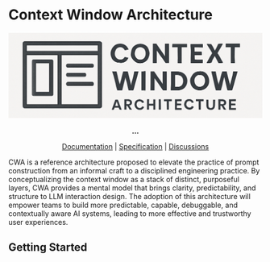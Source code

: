 # Context Window Architecture

<p align="center">
  <img src="assets/logo-horizontal-cropped.png" alt="CWA Logo" />
</p>

<p align="center">
  <strong>...</strong>
</p>

<p align="center">
  <a href="...">Documentation</a> |
  <a href="...">Specification</a> |
  <a href="https://github.com/orgs/context-window-architecture/discussions">Discussions</a>
</p>

CWA is a reference architecture proposed to elevate the practice of prompt construction from an informal craft to a disciplined engineering practice. By conceptualizing the context window as a stack of distinct, purposeful layers, CWA provides a mental model that brings clarity, predictability, and structure to LLM interaction design. The adoption of this architecture will empower teams to build more predictable, capable, debuggable, and contextually aware AI systems, leading to more effective and trustworthy user experiences.

## Getting Started
